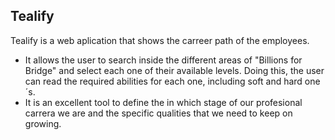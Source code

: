 ## Tealify

Tealify is a web aplication that shows the carreer path of the employees. 
- It allows the user to search inside the different areas of "Billions for Bridge" and select each one of their available levels. Doing this, the user can read the required abilities for each one, including soft and hard one´s.
- It is an excellent tool to define the in which stage of our profesional carrera we are and the specific qualities that we need to keep on growing.
 
